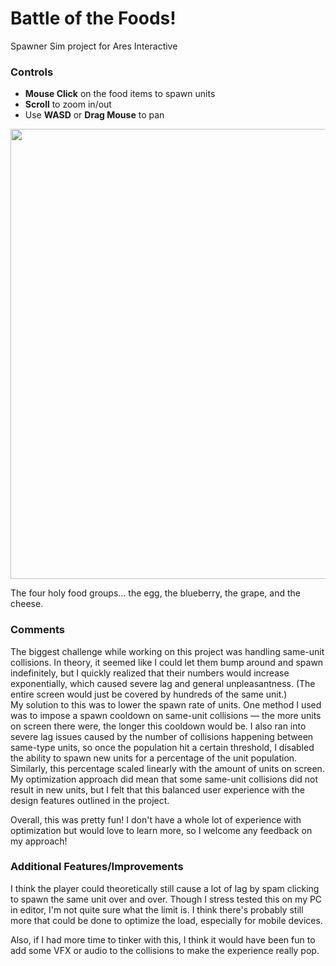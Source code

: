 # Battle of the Foods!
 Spawner Sim project for Ares Interactive  
 
### Controls
* **Mouse Click** on the food items to spawn units
* **Scroll** to zoom in/out
* Use **WASD** or **Drag Mouse** to pan
<p align="center">
 <img src="https://github.com/emmalei-sc/Ares-Spawner-Sim/assets/78105383/c6bee147-94df-4cc2-8140-05f508233772" width="720"/>  
 
 The four holy food groups... the egg, the blueberry, the grape, and the cheese.
</p>

### Comments
 The biggest challenge while working on this project was handling same-unit collisions. In theory, it seemed like I could let them bump around and spawn indefinitely, but I quickly realized that their numbers would increase exponentially, which caused severe lag and general unpleasantness. (The entire screen would just be covered by hundreds of the same unit.)  
My solution to this was to lower the spawn rate of units. One method I used was to impose a spawn cooldown on same-unit collisions — the more units on screen there were, the longer this cooldown would be. I also ran into severe lag issues caused by the number of collisions happening between same-type units, so once the population hit a certain threshold, I disabled the ability to spawn new units for a percentage of the unit population. Similarly, this percentage scaled linearly with the amount of units on screen. My optimization approach did mean that some same-unit collisions did not result in new units, but I felt that this balanced user experience with the design features outlined in the project. 

 Overall, this was pretty fun! I don't have a whole lot of experience with optimization but would love to learn more, so I welcome any feedback on my approach!

### Additional Features/Improvements
 I think the player could theoretically still cause a lot of lag by spam clicking to spawn the same unit over and over. Though I stress tested this on my PC in editor, I'm not quite sure what the limit is. I think there's probably still more that could be done to optimize the load, especially for mobile devices.  
 
 Also, if I had more time to tinker with this, I think it would have been fun to add some VFX or audio to the collisions to make the experience really pop.
